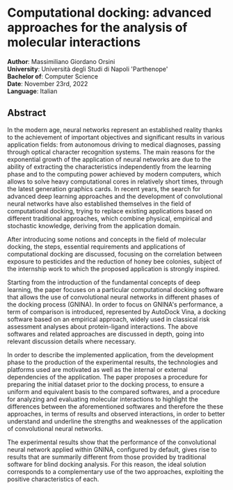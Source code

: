 # Computational docking: advanced approaches for the analysis of molecular interactions
**Author**: Massimiliano Giordano Orsini <br />
**University**: Università degli Studi di Napoli 'Parthenope' <br />
**Bachelor of**: Computer Science <br />
**Date**: November 23rd, 2022 <br />
**Language**: Italian
## Abstract
In the modern age, neural networks represent an established reality thanks to the achievement of important objectives and significant results in various application fields: from autonomous driving to medical diagnoses, passing through optical character recognition systems. The main reasons for the exponential growth of the application of neural networks are due to the ability of extracting the characteristics independently from the learning phase and to the computing power achieved by modern computers, which allows to solve heavy computational cores in relatively short times, through the latest generation graphics cards.
In recent years, the search for advanced deep learning approaches and the development of convolutional neural networks have also established themselves in the field of computational docking, trying to replace existing applications based on different traditional approaches, which combine physical, empirical and stochastic knowledge, deriving from the application domain.

After introducing some notions and concepts in the field of molecular docking, the steps, essential requirements and applications of computational docking are discussed, focusing on the correlation between exposure to pesticides and the reduction of honey bee colonies, subject of the internship work to which the proposed application is strongly inspired.


Starting from the introduction of the fundamental concepts of deep learning, the paper focuses on a particular computational docking software that allows the use of convolutional neural networks in different phases of the docking process (GNINA). In order to focus on GNINA's performance, a term of comparison is introduced, represented by AutoDock Vina, a docking software based on an empirical approach, widely used in classical risk assessment analyses about protein-ligand interactions. The above softwares and related approaches are discussed in depth, going into relevant discussion details where necessary.


In order to describe the implemented application, from the development phase to the production of the experimental results, the technologies and platforms used are motivated as well as the internal or external dependencies of the application.
The paper proposes a procedure for preparing the initial dataset prior to the docking process, to ensure a uniform and equivalent basis to the compared softwares, and a procedure for analyzing and evaluating molecular interactions to highlight the differences between the aforementioned softwares and therefore the these approaches, in terms of results and observed interactions, in order to better understand and underline the strengths and weaknesses of the application of convolutional neural networks.

The experimental results show that the performance of the convolutional neural network applied within GNINA, configured by default, gives rise to results that are summarily different from those provided by traditional software for blind docking analysis. For this reason, the ideal solution corresponds to a complementary use of the two approaches, exploiting the positive characteristics of each.
